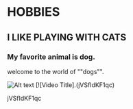 # HOBBIES
## I LIKE PLAYING WITH CATS
### My favorite animal is dog.
welcome to the world of ""dogs"".

![Alt text](https://cdn.royalcanin-weshare-online.io/zlY7qG0BBKJuub5q1Vk6/v1/59-es-l-golden-running-thinking-getting-dog-beneficios)
[![Video Title].(jVSfIdKF1qc)

jVSfIdKF1qc
